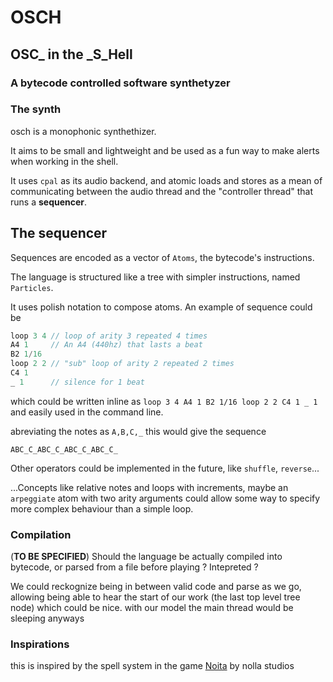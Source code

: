 # OSCH
## **OSC**_ in the \_**S**\_**H**ell
### A bytecode controlled software synthetyzer

### The synth

osch is a monophonic synthethizer. 

It aims to be small and lightweight and be used as a fun way to make alerts when working in the shell.

It uses `cpal` as its audio backend, and atomic loads and stores as a mean of communicating between the audio thread and the "controller thread" that runs a **sequencer**.

## The sequencer

Sequences are encoded as a vector of `Atoms`, the bytecode's instructions.

The language is structured like a tree with simpler instructions, named `Particles`.

It uses polish notation to compose atoms. An example of sequence could be

```js
loop 3 4 // loop of arity 3 repeated 4 times
A4 1     // An A4 (440hz) that lasts a beat
B2 1/16 
loop 2 2 // "sub" loop of arity 2 repeated 2 times
C4 1
_ 1      // silence for 1 beat
```
which could be written inline as `loop 3 4 A4 1 B2 1/16 loop 2 2 C4 1 _ 1 ` and easily used in the command line. 

abreviating the notes as `A,B,C,_` this would give the sequence

```fix
ABC_C_ABC_C_ABC_C_ABC_C_
```

Other operators could be implemented in the future, like `shuffle`, `reverse`...

...Concepts like relative notes and loops with increments, maybe an `arpeggiate` atom with two arity arguments could allow some way to specify more complex behaviour than a simple loop.

### Compilation

(**TO BE SPECIFIED**) Should the language be actually compiled into bytecode, or parsed from a file before playing ?   Intepreted ? 

We could reckognize being in between valid code and parse as we go, allowing being able to hear the start of our work (the last top level tree node) which could be nice. with our model the main thread would be sleeping anyways

### Inspirations

this is inspired by the spell system in the game [Noita](https://noita.fandom.com/wiki/Guide_To_Wand_Mechanics) by nolla studios

